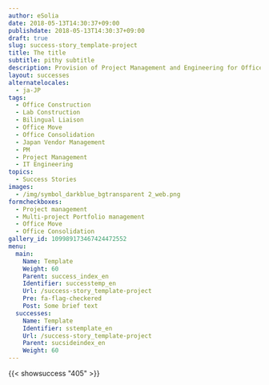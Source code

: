 ```yaml
---
author: eSolia
date: 2018-05-13T14:30:37+09:00
publishdate: 2018-05-13T14:30:37+09:00
draft: true
slug: success-story_template-project
title: The title
subtitle: pithy subtitle
description: Provision of Project Management and Engineering for Office and Lab Construction followed by a successful consolidation of two offices into the new one. - from eSolia Inc.
layout: successes
alternatelocales:
  - ja-JP
tags:
  - Office Construction
  - Lab Construction
  - Bilingual Liaison
  - Office Move
  - Office Consolidation
  - Japan Vendor Management
  - PM
  - Project Management
  - IT Engineering
topics:
  - Success Stories
images:  
  - /img/symbol_darkblue_bgtransparent 2_web.png
formcheckboxes:
  - Project management
  - Multi-project Portfolio management
  - Office Move
  - Office Consolidation
gallery_id: 109989173467424472552
menu:
  main:
    Name: Template
    Weight: 60
    Parent: success_index_en
    Identifier: successtemp_en
    Url: /success-story_template-project
    Pre: fa-flag-checkered
    Post: Some brief text
  successes:
    Name: Template
    Identifier: sstemplate_en
    Url: /success-story_template-project
    Parent: sucsideindex_en
    Weight: 60
---
```


{{< showsuccess "405" >}}
